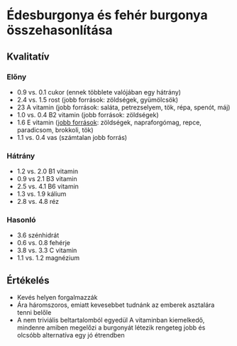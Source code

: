 # Édesburgonya és fehér burgonya összehasonlítása

## Kvalitatív

### Előny

* 0.9 vs. 0.1 cukor (ennek többlete valójában egy hátrány)
* 2.4 vs. 1.5 rost (jobb források: zöldségek, gyümölcsök)
* 23 A vitamin (jobb források: saláta, petrezselyem, tök, répa, spenót, máj)
* 1.0 vs. 0.4 B2 vitamin (jobb források: zöldségek)
* 1.6 E vitamin ([jobb források](vitamin_e.md): zöldségek, napraforgómag, repce, paradicsom, brokkoli, tök)
* 1.1 vs. 0.4 vas (számtalan jobb forrás)

### Hátrány

* 1.2 vs. 2.0 B1 vitamin
* 0.9 vs 2.1 B3 vitamin
* 2.5 vs. 4.1 B6 vitamin
* 1.3 vs. 1.9 kálium
* 2.8 vs. 4.8 réz

### Hasonló

* 3.6 szénhidrát
* 0.6 vs. 0.8 fehérje
* 3.8 vs. 3.3 C vitamin
* 1.1 vs. 1.2 magnézium

## Értékelés

* Kevés helyen forgalmazzák
* Ára háromszoros, emiatt kevesebbet tudnánk az emberek asztalára tenni belőle
* A nem triviális beltartalomból egyedül A vitaminban kiemelkedő, mindenre amiben megelőzi a burgonyát létezik rengeteg jobb és olcsóbb alternatíva egy jó étrendben
